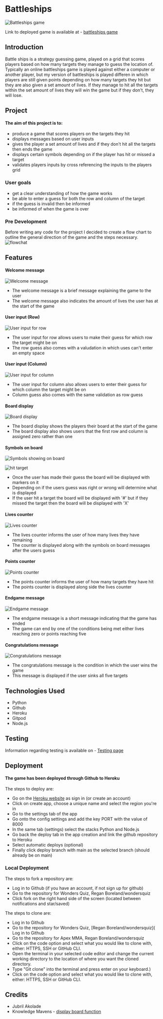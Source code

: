 # Battleships
![Battleships game](assets/readme/battleships_game.png)

Link to deployed game is available at - [battleships game](https://battleships-game-2024-1746bf9acf31.herokuapp.com/)
## Introduction
Battle ships is a strategy guessing game, played on a grid that scores players based on how many targets they manage to guess the location of. Typically an online battleships game is played against either a computer or another player, but my version of battleships is played differen in which players are still given points depending on how many targets they hit but they are also given a set amount of lives. If they manage to hit all the targets within the set amount of lives they will win the game but if they don't, they will lose.
## Project
#### The aim of this project is to:
- produce a game that scores players on the targets they hit
- displays messages based on user inputs
- gives the player a set amount of lives and if they don't hit all the targets then ends the game
- displays certain symbols depending on if the player has hit or missed a target
- validates players inputs by cross referencing the inputs to the players grid

### User goals
- get a clear understanding of how the game works
- be able to enter a guess for both the row and column of the target 
- if the guess is invalid then be informed 
- be informed of when the game is over

### Pre Development
Before writing any code for the project I decided to create a flow chart to outline the general direction of the game and the steps necessary.
![flowchat](assets/readme/flowchart.png)
## Features
#### Welcome message 
![Welcome message](assets/readme/welcome_message.png)
- The welcome message is a brief message explaining the game to the user
- The welcome message also indicates the amount of lives the user has at the start of the game

#### User input (Row)
![User input for row](assets/readme/row_validation.png)
- The user input for row allows users to make their guess for which row the target might be on
- The row guess also comes with a valudation in which uses can't enter an empty space

#### User input (Column)
![User input for column](assets/readme/column_validation.png)
- The user input for column also allows users to enter their guess for which column the target might be on
- Column guess also comes with the same validation as row guess

#### Board display
![Board display](assets/readme/board_display.png)
- The board display shows the players their board at the start of the game
- The board display also shows users that the first row and column is assigned zero rather than one

#### Symbols on board
![Symbols showing on board](assets/readme/symbols_onboard.png)

![hit target](assets/readme/hit_target.png)
- Once the user has made their guess the board will be displayed with markers on it
- Depending on if the users guess was right or wrong will determine what is displayed
- If the user hit a target the board will be displayed with '#' but if they missed the target then the board will be displayed with 'X'

#### Lives counter
![Lives counter](assets/readme/lives_counter.png)
- The lives counter informs the user of how many lives they have remaining
- The counter is displayed along with the symbols on board messages after the users guess

#### Points counter
![Points counter](assets/readme/points_counter.png)
- The points counter informs the user of how many targets they have hit
- The points counter is displayed along side the lives counter

#### Endgame message
![Endgame message](assets/readme/endgame_message.png)
- The endgame message is a short message indicating that the game has ended
- The game can end by one of the conditions being met either lives reaching zero or points reaching five

#### Congratulations message
![Congratulations message](assets/readme/win_message.png)
- The congratulations message is the condition in which the user wins the game
- This message is displayed if the user sinks all five targets

## Technologies Used
- Python
- Github
- Heroku
- Gitpod
- Node.js

## Testing
Information regarding testing is available on - [Testing page](TESTING.md)

## Deployment
#### The game has been deployed through Github to Heroku
The steps to deploy are:
- Go on the [Heroku website](https://www.heroku.com/home) as sign in (or create an account)
- Click on create app, choose a unique name and select the region you're in
- Go to the settings tab of the app
- Go onto the config settings and add the key PORT with the value of 8000
- In the same tab (settings) select the stacks Python and Node.js
- Go back the deploy tab in the app creation and link the github repository to Heroku
- Select automatic deploys (optional)
- Finally click deploy branch with main as the selected branch (should already be on main)

### Local Deployment
The steps to fork a repository are:
- Log in to Github (if you have an account, if not sign up for github)
- Go to the repository for Wonders Quiz, Regan Boreland/wondersquiz
- Click fork on the right hand side of the screen (located between notifications and star/saved)

The steps to clone are:
- Log in to Github
- Go to the repository for Wonders Quiz, [Regan Boreland/wondersquiz]( Log in to Github
- Go to the repository for Apex MMA, Regan Boreland/wondersquiz
- Click on the code option and select what you would like to clone with, either: HTTPS, SSH or GitHub CLI.
- Open the terminal in your selected code editor and change the current working directory to the location of where you want the cloned directory.
- Type "Git clone" into the terminal and press enter on your keyboard.)
- Click on the code option and select what you would like to clone with, either: HTTPS, SSH or GitHub CLI.

## Credits
- Jubril Akolade
- Knowledge Mavens - [display board function](https://www.youtube.com/watch?v=tF1WRCrd_HQ)
